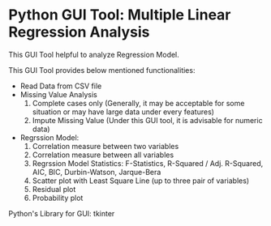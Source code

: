 # Python GUI Tool: Multiple Linear Regression Analysis

This GUI Tool helpful to analyze Regression Model.

This GUI Tool provides below mentioned functionalities:
- Read Data from CSV file
- Missing Value Analysis
  1. Complete cases only (Generally, it may be acceptable for some situation or may have large data under every features)
  2. Impute Missing Value (Under this GUI tool, it is advisable for numeric data)
- Regrssion Model:
  1. Correlation measure between two variables
  2. Correlation measure between all variables
  3. Regrssion Model Statistics: F-Statistics, R-Squared / Adj. R-Squared, AIC, BIC, Durbin-Watson, Jarque-Bera
  4. Scatter plot with Least Square Line (up to three pair of variables)
  5. Residual plot
  6. Probability plot

Python's Library for GUI: tkinter
